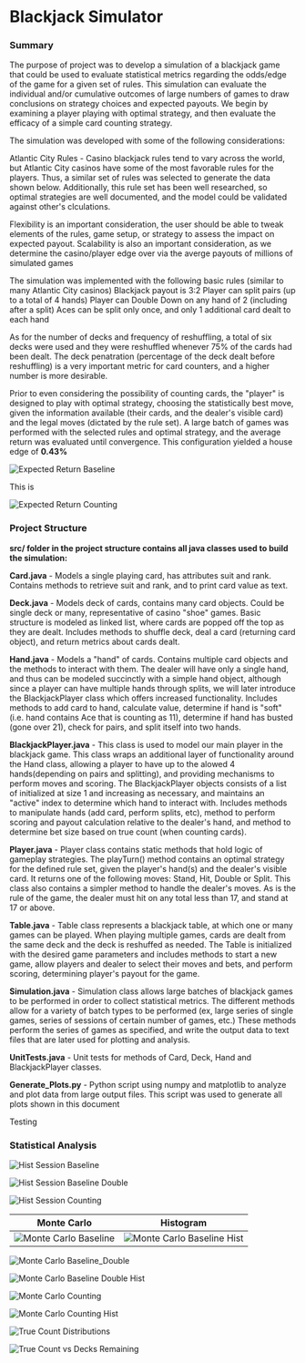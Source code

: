 # Blackjack Simulator

### Summary

The purpose of project was to develop a simulation of a blackjack game that could be used to evaluate statistical metrics regarding the odds/edge of the game for a given set of rules. This simulation can evaluate the individual and/or cumulative outcomes of large numbers of games to draw conclusions on strategy choices and expected payouts. We begin by examining a player playing with optimal strategy, and then evaluate the efficacy of a simple card counting strategy. 

The simulation was developed with some of the following considerations:

Atlantic City Rules - Casino blackjack rules tend to vary across the world, but Atlantic City casinos have some of the most favorable rules for the players. Thus, a similar set of rules was selected to generate the data shown below. Additionally, this rule set has been well researched, so optimal strategies are well documented, and the model could be validated against other's clculations.

Flexibility is an important consideration, the user should be able to tweak elements of the rules, game setup, or strategy to assess the impact on expected payout.
Scalability is also an important consideration, as we determine the casino/player edge over via the averge payouts of millions of simulated games

The simulation was implemented with the following basic rules (similar to many Atlantic City casinos)
Blackjack payout is 3:2
Player can split pairs (up to a total of 4 hands)
Player can Double Down on any hand of 2 (including after a split)
Aces can be split only once, and only 1 additional card dealt to each hand

As for the number of decks and frequency of reshuffling, a total of six decks were used and they were reshuffled whenever 75% of the cards had been dealt. The deck penatration (percentage of the deck dealt before reshuffling) is a very important metric for card counters, and a higher number is more desirable.

Prior to even considering the possibility of counting cards, the "player" is designed to play with optimal strategy, choosing the statistically best move, given the information available (their cards, and the dealer's visible card) and the legal moves (dictated by the rule set). A large batch of games was performed with the selected rules and optimal strategy, and the average return was evaluated until convergence. This configuration yielded a house edge of **0.43%**

![Expected Return Baseline](/Plots/Expected_Return_Baseline.png)

This is 

![Expected Return Counting](/Plots/Expected_Return_Counting.png)

### Project Structure

**src/ folder in the project structure contains all java classes used to build the simulation:**

**Card.java** - Models a single playing card, has attributes suit and rank. Contains methods to retrieve suit and rank, and to print card value as text.

**Deck.java** - Models deck of cards, contains many card objects. Could be single deck or many, representative of casino "shoe" games. Basic structure is modeled as linked list, where cards are popped off the top as they are dealt. Includes methods to shuffle deck, deal a card (returning card object), and return metrics about cards dealt.

**Hand.java** - Models a "hand" of cards. Contains multiple card objects and the methods to interact with them. The dealer will have only a single hand, and thus can be modeled succinctly with a simple hand object, although since a player can have multiple hands through splits, we will later introduce the BlackjackPlayer class which offers increased functionality. Includes methods to add card to hand, calculate value, determine if hand is "soft" (i.e. hand contains Ace that is counting as 11), determine if hand has busted (gone over 21), check for pairs, and split itself into two hands.

**BlackjackPlayer.java** - This class is used to model our main player in the blackjack game. This class wraps an additional layer of functionality around the Hand class, allowing a player to have up to the alowed 4 hands(depending on pairs and splitting), and providing mechanisms to perform moves and scoring. The BlackjackPlayer objects consists of a list of initialized at size 1 and increasing as necessary, and maintains an "active" index to determine which hand to interact with. Includes methods to manipulate hands (add card, perform splits, etc), method to perform scoring and payout calculation relative to the dealer's hand, and method to determine bet size based on true count (when counting cards).

**Player.java** - Player class contains static methods that hold logic of gameplay strategies. The playTurn() method contains an optimal strategy for the defined rule set, given the player's hand(s) and the dealer's visible card. It returns one of the following moves: Stand, Hit, Double or Split. This class also contains a simpler method to handle the dealer's moves. As is the rule of the game, the dealer must hit on any total less than 17, and stand at 17 or above.

**Table.java** - Table class represents a blackjack table, at which one or many games can be played. When playing multiple games, cards are dealt from the same deck and the deck is reshuffed as needed. The Table is initialized with the desired game parameters and includes methods to start a new game, allow players and dealer to select their moves and bets, and perform scoring, determining player's payout for the game.
	
**Simulation.java** - Simulation class allows large batches of blackjack games to be performed in order to collect statistical metrics. The different methods allow for a variety of batch types to be performed (ex, large series of single games, series of sessions of certain number of games, etc.) These methods perform the series of games as specified, and write the output data to text files that are later used for plotting and analysis.

**UnitTests.java** - Unit tests for methods of Card, Deck, Hand and BlackjackPlayer classes.


**Generate_Plots.py** - Python script using numpy and matplotlib to analyze and plot data from large output files. This script was used to generate all plots shown in this document



Testing

### Statistical Analysis

![Hist Session Baseline](/Plots/Histogram_Session_Baseline.png)

![Hist Session Baseline Double](/Plots/Histogram_Session_Baseline_Double_Bet.png)

![Hist Session Counting](/Plots/Histogram_Session_Counting.png)

| Monte Carlo						 | Histogram								 |
|--------------------------------------------------------|-----------------------------------------------------------------------|
|![Monte Carlo Baseline](/Plots/Monte_Carlo_Baseline.png)|![Monte Carlo Baseline Hist](/Plots/Monte_Carlo_Baseline_Histogram.png)|

![Monte Carlo Baseline_Double](/Plots/Monte_Carlo_Baseline_Double_Bet.png)

![Monte Carlo Baseline Double Hist](/Plots/Monte_Carlo_Baseline_Double_Bet_Histogram.png)

![Monte Carlo Counting](/Plots/Monte_Carlo_Counting.png)

![Monte Carlo Counting Hist](/Plots/Monte_Carlo_Counting_Histogram.png)



![True Count Distributions](/Plots/True_Count_Distributions.png)

![True Count vs Decks Remaining](/Plots/True_Count_vs_Decks_Remaining.png)
